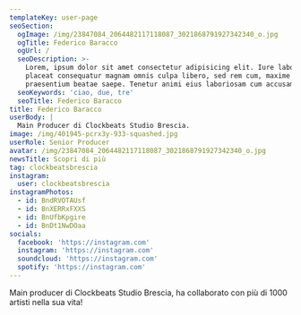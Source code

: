 ```yaml
---
templateKey: user-page
seoSection:
  ogImage: /img/23847084_2064482117118087_3021868791927342340_o.jpg
  ogTitle: Federico Baracco
  ogUrl: /
  seoDescription: >-
    Lorem, ipsum dolor sit amet consectetur adipisicing elit. Iure laboriosam
    placeat consequatur magnam omnis culpa libero, sed rem cum, maxime veniam
    praesentium beatae saepe. Tenetur animi eius laboriosam cum accusamus.
  seoKeywords: 'ciao, due, tre'
  seoTitle: Federico Baracco
title: Federico Baracco
userBody: |
  Main Producer di Clockbeats Studio Brescia. 
image: /img/401945-pcrx3y-933-squashed.jpg
userRole: Senior Producer
avatar: /img/23847084_2064482117118087_3021868791927342340_o.jpg
newsTitle: Scopri di più
tag: clockbeatsbrescia
instagram:
  user: clockbeatsbrescia
instagramPhotos:
  - id: BndRVOTAUsf
  - id: BnXERRxFXXS
  - id: BnUfbKpgire
  - id: BnDt1NwDOaa
socials:
  facebook: 'https://instagram.com'
  instagram: 'https://instagram.com'
  soundcloud: 'https://instagram.com'
  spotify: 'https://instagram.com'
---
```

Main producer di Clockbeats Studio Brescia, ha collaborato con più di 1000 artisti nella sua vita!
